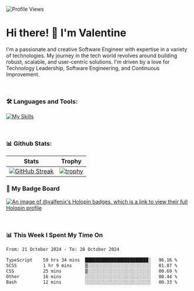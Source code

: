 
    
![Profile Views](https://komarev.com/ghpvc/?username=theodogwutech&color=blue)

# Hi there! 👋 I'm Valentine 
I'm a passionate and creative Software Engineer with expertise in a variety of technologies. My journey in the tech world revolves around building robust, scalable, and user-centric solutions. I'm driven by a love for Technology Leadership, Software Engineering, and Continuous Improvement.

<br />



### 🛠 Languages and Tools:

[![My Skills](https://skillicons.dev/icons?i=nodejs,js,nestjs,nextjs,react,vuejs,nuxtjs,express,tailwind,styledcomponents,materialui,mongodb,sequelize,mysql,postgres,pinia,redux,vite,html,css,pug,aws,prisma,bitbucket,bootstrap,emotion,git,gitlab,go,heroku,jest,netlify,nginx,npm,postman,rabbitmq,redis,supabase,svg,github,ts,ubuntu,vercel,vscode,yarn,powershell&perline=15)](https://skillicons.dev)

<br />

### 📊 Github Stats:

| Stats            | Trophy               |
|-----------------------|-------------------|
| [![GitHub Streak](https://streak-stats.demolab.com?user=theodogwutech&theme=great-gatsby&hide_border=true&border_radius=9.9)](https://git.io/streak-stats) | [![trophy](https://github-profile-trophy.vercel.app/?username=theodogwutech&theme=darkhub&column=7)](https://github.com/ryo-ma/github-profile-trophy) |

### 🥇 My Badge Board
[![An image of @valfenix's Holopin badges, which is a link to view their full Holopin profile](https://holopin.me/valfenix)](https://holopin.io/@valfenix)

<br />

### 📊 This Week I Spent My Time On
<!--START_SECTION:waka-->

```txt
From: 21 October 2024 - To: 28 October 2024

TypeScript    59 hrs 34 mins  ████████████████████████░   96.16 %
SCSS          1 hr 9 mins     ▒░░░░░░░░░░░░░░░░░░░░░░░░   01.87 %
CSS           25 mins         ▒░░░░░░░░░░░░░░░░░░░░░░░░   00.69 %
Other         16 mins         ░░░░░░░░░░░░░░░░░░░░░░░░░   00.44 %
Bash          12 mins         ░░░░░░░░░░░░░░░░░░░░░░░░░   00.33 %
```

<!--END_SECTION:waka-->




